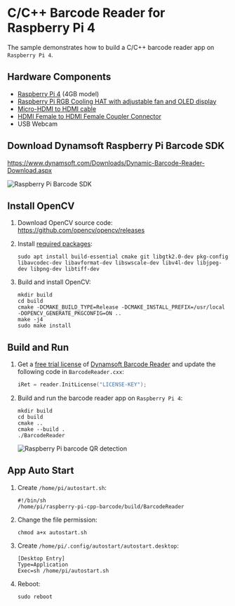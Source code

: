 # C/C++ Barcode Reader for Raspberry Pi 4
The sample demonstrates how to build a C/C++ barcode reader app on `Raspberry Pi 4`.

## Hardware Components
- [Raspberry Pi 4](https://category.yahboom.net/products/raspberry-pi-4b) (4GB model)
- [Raspberry Pi RGB Cooling HAT with adjustable fan and OLED display](https://category.yahboom.net/products/rgb-cooling-hat)
- [Micro-HDMI to HDMI cable](https://category.yahboom.net/products/micro-hdmi-to-hdmi-cable)
- [HDMI Female to HDMI Female Coupler Connector](https://www.amazon.com/dp/B06XR9PR5X/ref=vp_d_pb_TIER2_lp_B0789BGXXR_pd?_encoding=UTF8&pd_rd_i=B06XR9PR5X&pd_rd_w=HUIGS&pf_rd_p=b9c8a149-8025-4ee4-a81e-c3b28f174075&pf_rd_r=03c2b5a1-60ef-4151-a487-8da38dcb6eff&pd_rd_r=03c2b5a1-60ef-4151-a487-8da38dcb6eff&pd_rd_wg=Kf0ZM)
- USB Webcam

## Download Dynamsoft Raspberry Pi Barcode SDK
https://www.dynamsoft.com/Downloads/Dynamic-Barcode-Reader-Download.aspx

![Raspberry Pi Barcode SDK](https://www.dynamsoft.com/codepool/wp-content/uploads/2020/06/rpi-barcode-sdk.png)


## Install OpenCV
1. Download OpenCV source code: https://github.com/opencv/opencv/releases
2. Install [required packages](https://docs.opencv.org/master/d7/d9f/tutorial_linux_install.html): 

    ```
    sudo apt install build-essential cmake git libgtk2.0-dev pkg-config libavcodec-dev libavformat-dev libswscale-dev libv4l-dev libjpeg-dev libpng-dev libtiff-dev
    ```
    
3. Build and install OpenCV:
 
    ```
    mkdir build
    cd build
    cmake -DCMAKE_BUILD_TYPE=Release -DCMAKE_INSTALL_PREFIX=/usr/local -DOPENCV_GENERATE_PKGCONFIG=ON ..
    make -j4
    sudo make install
    ```


## Build and Run
1. Get a [free trial license](https://www.dynamsoft.com/CustomerPortal/Portal/Triallicense.aspx) of [Dynamsoft Barcode Reader](https://www.dynamsoft.com/Products/Dynamic-Barcode-Reader.aspx) and update the following code in `BarcodeReader.cxx`:

    ```cpp
    iRet = reader.InitLicense("LICENSE-KEY");
    ```
    
2. Build and run the barcode reader app on `Raspberry Pi 4`:

    ```
    mkdir build
    cd build
    cmake ..
    cmake --build .
    ./BarcodeReader
    ```
     
    ![Raspberry Pi barcode QR detection](https://www.dynamsoft.com/codepool/wp-content/uploads/2020/06/raspberry-pi-barcode-qr.png)
    
## App Auto Start
1. Create `/home/pi/autostart.sh`:
  
      ```
      #!/bin/sh
      /home/pi/raspberry-pi-cpp-barcode/build/BarcodeReader
      ```
      
2. Change the file permission:
  
      ```
      chmod a+x autostart.sh
      ```
    
3. Create `/home/pi/.config/autostart/autostart.desktop`:
  
      ```
      [Desktop Entry]
      Type=Application
      Exec=sh /home/pi/autostart.sh
      ```
 4. Reboot:
 
    ```
    sudo reboot
    ```
  
